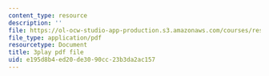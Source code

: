 ```yaml
---
content_type: resource
description: ''
file: https://ol-ocw-studio-app-production.s3.amazonaws.com/courses/res-2-006-girls-who-build-cameras-summer-2016/e195d8b4ed20de3090cc23b3da2ac157_OJPqzP54KiY.pdf
file_type: application/pdf
resourcetype: Document
title: 3play pdf file
uid: e195d8b4-ed20-de30-90cc-23b3da2ac157
---
```

